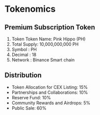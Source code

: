 # Tokenomics

## Premium Subscription Token

1. Token Token Name: Pink Hippo (PH)
2. &#x20;Total Supply: 10,000,000,000 PH
3. Symbol : PH
4. Decimal : 18
5. Network : Binance Smart chain

## Distribution

* Token Allocation for CEX Listing: 15% &#x20;
* Partnerships and Collaborations: 10%
* Reserve Fund: 10%
* Community Rewards and Airdrops: 5%
* Public Sale: 60%
